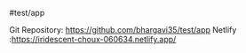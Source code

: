 #test/app

Git Repository: https://github.com/bhargavi35/test/app
Netlify :https://iridescent-choux-060634.netlify.app/
